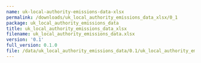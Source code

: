 ```yaml
---
name: uk-local-authority-emissions-data-xlsx
permalink: /downloads/uk_local_authority_emissions_data_xlsx/0_1
package: uk_local_authority_emissions_data
title: uk_local_authority_emissions_data_xlsx
filename: uk_local_authority_emissions_data.xlsx
version: '0.1'
full_version: 0.1.0
file: /data/uk_local_authority_emissions_data/0.1/uk_local_authority_emissions_data.xlsx
---
```

